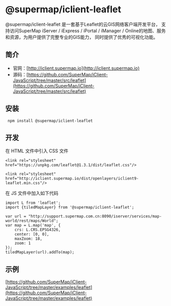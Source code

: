 # @supermap/iclient-leaflet

@supermap/iclient-leaflet 是一套基于Leaflet的云GIS网络客户端开发平台， 支持访问SuperMap iServer / iExpress / iPortal / iManager / Online的地图、服务和资源，为用户提供了完整专业的GIS能力， 同时提供了优秀的可视化功能。

## 简介
* 官网：[http://iclient.supermap.io](http://iclient.supermap.io)
* 源码：[https://github.com/SuperMap/iClient-JavaScript/tree/master/src/leaflet](https://github.com/SuperMap/iClient-JavaScript/tree/master/src/leaflet)

## 安装

```
 npm install @supermap/iclient-leaflet
```

## 开发

在 HTML 文件中引入 CSS  文件

```
<link rel="stylesheet" href="https://unpkg.com/leaflet@1.3.1/dist/leaflet.css"/>

<link rel="stylesheet" href="http://iclient.supermap.io/dist/openlayers/iclient9-leaflet.min.css"/>
```

在 JS 文件中加入如下代码

```
import L from 'leaflet';
import {tiledMapLayer} from '@supermap/iclient-leaflet';

var url = "http://support.supermap.com.cn:8090/iserver/services/map-world/rest/maps/World";
var map = L.map('map', {
    crs: L.CRS.EPSG4326,
    center: [0, 0],
    maxZoom: 18,
    zoom: 1
});
tiledMapLayer(url).addTo(map);
```

## 示例
 [https://github.com/SuperMap/iClient-JavaScript/tree/master/examples/leaflet](https://github.com/SuperMap/iClient-JavaScript/tree/master/examples/leaflet)